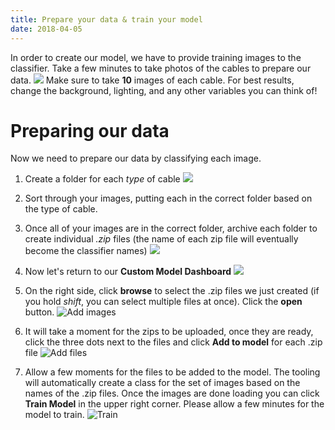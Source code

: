 ```yaml
---
title: Prepare your data & train your model
date: 2018-04-05
---
```

In order to create our model, we have to provide training images to the classifier. Take a few minutes to take photos of the cables to prepare our data.
![](assets/example_training_images.jpeg)
Make sure to take **10** images of each cable. For best results, change the background, lighting, and any other variables you can think of!
# Preparing our data
Now we need to prepare our data by classifying each image.
1. Create a folder for each *type* of cable
![](assets/classified_images.png)
1. Sort through your images, putting each in the correct folder based on the type of cable.
1. Once all of your images are in the correct folder, archive each folder to create individual *.zip* files (the name of each zip file will eventually become the classifier names)
![](assets/classified_images_final.jpeg)

1. Now let's return to our **Custom Model Dashboard**
![](assets/visual_recognition_train_model.png)
1. On the right side, click **browse** to select the .zip files we just created (if you hold *shift*, you can select multiple files at once). Click the **open** button.
![Add images](assets/visual_recognition_add_trained_images.png)
1. It will take a moment for the zips to be uploaded, once they are ready, click the three dots next to the files and click **Add to model** for each .zip file
![Add files](assets/visual_recognition_add_images_to_model.png)
1. Allow a few moments for the files to be added to the model. The tooling will automatically create a class for the set of images based on the names of the .zip files. Once the images are done loading you can click **Train Model** in the upper right corner. Please allow a few minutes for the model to train.
![Train](assets/visual_recognition_train_model_new.png)
